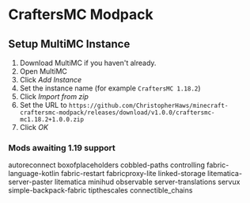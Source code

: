 # CraftersMC Modpack

## Setup MultiMC Instance
1. Download MultiMC if you haven't already.
1. Open MultiMC
1. Click *Add Instance*
1. Set the instance name (for example `CraftersMC 1.18.2`)
1. Click *Import from zip*
1. Set the URL to `https://github.com/ChristopherHaws/minecraft-craftersmc-modpack/releases/download/v1.0.0/craftersmc-mc1.18.2+1.0.0.zip`
1. Click *OK*

### Mods awaiting 1.19 support
autoreconnect
boxofplaceholders
cobbled-paths
controlling
fabric-language-kotlin
fabric-restart
fabricproxy-lite
linked-storage
litematica-server-paster
litematica
minihud
observable
server-translations
servux
simple-backpack-fabric
tipthescales
connectible_chains